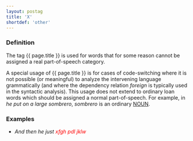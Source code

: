 ```yaml
---
layout: postag
title: 'X'
shortdef: 'other'
---
```


### Definition

The tag {{ page.title }} is used for words that for some reason cannot be assigned a real part-of-speech category. 

A special usage of {{ page.title }} is for cases of code-switching where it is not possible (or meaningful) to analyze the intervening language grammatically (and where the dependency relation _foreign_ is typically used in the syntactic analysis). 
This usage does not extend to ordinary loan words which should be assigned a normal part-of-speech. For example, in _he put on a large sombrero_, _sombrero_ is an ordinary <a href="NOUN.html">NOUN</a>.

### Examples

 - _And then he just <span style='color:red'>xfgh pdl jklw</span>_
